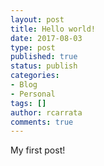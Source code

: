 ```yaml
---
layout: post
title: Hello world!
date: 2017-08-03
type: post
published: true
status: publish
categories:
- Blog
- Personal
tags: []
author: rcarrata
comments: true
---
```


My first post!